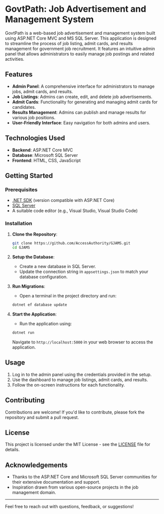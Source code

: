 # GovtPath: Job Advertisement and Management System

GovtPath is a web-based job advertisement and management system built using ASP.NET Core MVC and MS SQL Server. This application is designed to streamline the process of job listing, admit cards, and results management for government job recruitment. It features an intuitive admin panel that allows administrators to easily manage job postings and related activities.

## Features

- **Admin Panel**: A comprehensive interface for administrators to manage jobs, admit cards, and results.
- **Job Listings**: Admins can create, edit, and delete job advertisements.
- **Admit Cards**: Functionality for generating and managing admit cards for candidates.
- **Results Management**: Admins can publish and manage results for various job positions.
- **User-Friendly Interface**: Easy navigation for both admins and users.

## Technologies Used

- **Backend**: ASP.NET Core MVC
- **Database**: Microsoft SQL Server
- **Frontend**: HTML, CSS, JavaScript

## Getting Started

### Prerequisites

- [.NET SDK](https://dotnet.microsoft.com/download) (version compatible with ASP.NET Core)
- [SQL Server](https://www.microsoft.com/en-us/sql-server/sql-server-downloads)
- A suitable code editor (e.g., Visual Studio, Visual Studio Code)

### Installation

1. **Clone the Repository**:

   ```bash
   git clone https://github.com/AccessAuthority/GJAMS.git
   cd GJAMS
   ```

2. **Setup the Database**:
   - Create a new database in SQL Server.
   - Update the connection string in `appsettings.json` to match your database configuration.

3. **Run Migrations**:
   - Open a terminal in the project directory and run:

   ```bash
   dotnet ef database update
   ```

4. **Start the Application**:
   - Run the application using:

   ```bash
   dotnet run
   ```

   Navigate to `http://localhost:5000` in your web browser to access the application.

## Usage

1. Log in to the admin panel using the credentials provided in the setup.
2. Use the dashboard to manage job listings, admit cards, and results.
3. Follow the on-screen instructions for each functionality.

## Contributing

Contributions are welcome! If you'd like to contribute, please fork the repository and submit a pull request.

## License

This project is licensed under the MIT License - see the [LICENSE](LICENSE) file for details.

## Acknowledgements

- Thanks to the ASP.NET Core and Microsoft SQL Server communities for their extensive documentation and support.
- Inspiration drawn from various open-source projects in the job management domain.

---

Feel free to reach out with questions, feedback, or suggestions!
